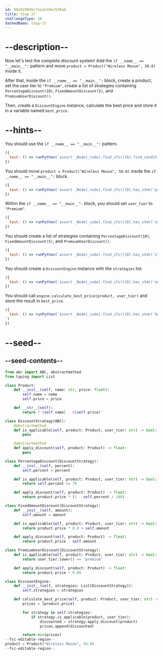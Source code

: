 ```yaml
---
id: 68e52994bc7ea2e3dec530a6
title: Step 27
challengeType: 20
dashedName: step-27
---
```


# --description--

Now let's test the complete discount system! Add the `if __name__ == "__main__":` pattern and move `product = Product("Wireless Mouse", 50.0)` inside it.

After that, inside the `if __name__ == "__main__":` block, create a product, set the user tier to `"Premium"`, create a list of strategies containing `PercentageDiscount(10)`, `FixedAmountDiscount(5)`, and `PremiumUserDiscount()`.

Then, create a `DiscountEngine` instance, calculate the best price and store it in a variable named `best_price`.

# --hints--

You should use the `if __name__ == "__main__":` pattern.

```js
({
  test: () => runPython(`assert _Node(_code).find_ifs()[0].find_conditions()[0].is_equivalent('__name__ == "__main__"')`)
})
```

You should move `product = Product("Wireless Mouse", 50.0)` inside the `if __name__ == "__main__":` block.

```js
({
  test: () => runPython(`assert _Node(_code).find_ifs()[0].has_stmt('product = Product("Wireless Mouse", 50.0)')`)
})
```

Within the `if __name__ == "__main__":` block, you should set `user_tier` to `"Premium"`.

```js
({
  test: () => runPython(`assert _Node(_code).find_ifs()[0].has_stmt('user_tier = "Premium"')`)
})
```

You should create a list of strategies containing `PercentageDiscount(10)`, `FixedAmountDiscount(5)`, and `PremiumUserDiscount()`.

```js
({
  test: () => runPython(`assert _Node(_code).find_ifs()[0].has_stmt('strategies = [PercentageDiscount(10), FixedAmountDiscount(5), PremiumUserDiscount()]')`)
})
```

You should create a `DiscountEngine` instance with the `strategies` list.

```js
({
  test: () => runPython(`assert _Node(_code).find_ifs()[0].has_stmt('engine = DiscountEngine(strategies)')`)
})
```

You should call `engine.calculate_best_price(product, user_tier)` and store the result in `best_price`.

```js
({
  test: () => runPython(`assert _Node(_code).find_ifs()[0].has_stmt('best_price = engine.calculate_best_price(product, user_tier)')
`)
})
```

# --seed--

## --seed-contents--

```py
from abc import ABC, abstractmethod
from typing import List

class Product:
    def __init__(self, name: str, price: float):
        self.name = name
        self.price = price

    def __str__(self):
        return f'{self.name} - ${self.price}'

class DiscountStrategy(ABC):
    @abstractmethod
    def is_applicable(self, product: Product, user_tier: str) -> bool:
        pass

    @abstractmethod
    def apply_discount(self, product: Product) -> float:
        pass

class PercentageDiscount(DiscountStrategy):
    def __init__(self, percent):
        self.percent = percent

    def is_applicable(self, product: Product, user_tier: str) -> bool:
        return self.percent <= 70

    def apply_discount(self, product: Product) -> float:
        return product.price * (1 - self.percent / 100)

class FixedAmountDiscount(DiscountStrategy):
    def __init__(self, amount):
        self.amount = amount

    def is_applicable(self, product: Product, user_tier: str) -> bool:
        return product.price * 0.9 > self.amount

    def apply_discount(self, product: Product) -> float:
        return product.price - self.amount

class PremiumUserDiscount(DiscountStrategy):
    def is_applicable(self, product: Product, user_tier: str) -> bool:
        return user_tier.lower() == 'premium'

    def apply_discount(self, product: Product) -> float:
        return product.price * 0.80

class DiscountEngine:
    def __init__(self, strategies: List[DiscountStrategy]):
        self.strategies = strategies

    def calculate_best_price(self, product: Product, user_tier: str) -> float:
        prices = [product.price]

        for strategy in self.strategies:
            if strategy.is_applicable(product, user_tier):
                discounted = strategy.apply_discount(product)
                prices.append(discounted)

        return min(prices)
--fcc-editable-region--
product = Product("Wireless Mouse", 50.0)
--fcc-editable-region--
```
